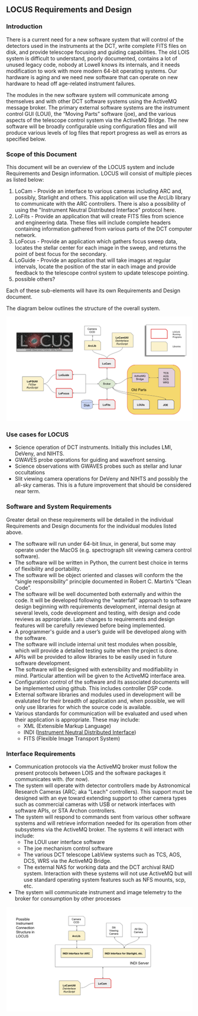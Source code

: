 ## LOCUS Requirements and Design

### Introduction

There is a current need for a new software system that will control of the detectors used
in the instruments at the DCT, write complete FITS files on disk, and provide telescope
focusing and guiding capabilities. The old LOIS system is difficult to understand, poorly
documented, contains a lot of unused legacy code, nobody at Lowell knows its internals, and
it needs modification to work with more modern 64-bit operating systems. Our hardware is
aging and we need new software that can operate on new hardware to head off age-related
instrument failures.

The modules in the new software system will communicate among themselves and with other
DCT software systems using the ActiveMQ message broker. The primary external software systems
are the instrument control GUI (LOUI), the “Moving Parts” software (joe), and the various
aspects of the telescope control system via the ActiveMQ Bridge. The new software will be
broadly configurable using configuration files and will produce various levels of log files
that report progress as well as errors as specified below.

### Scope of this Document

This document will be an overview of the LOCUS system and include Requirements and Design
information.  LOCUS will consist of multiple pieces as listed below:

1. LoCam - Provide an interface to various cameras including ARC and, possibly, Starlight
and others. This application will use the ArcLib library to communicate with the ARC controllers.
There is also a possibility of using the "Instrument Neutral Distributed Interface" protocol here.
2. LoFits - Provide an application that will create FITS files from science and
engineering data.  These files will include complete headers containing information
gathered from various parts of the DCT computer network.
3. LoFocus - Provide an application which gathers focus sweep data, locates the stellar
center for each image in the sweep, and returns the point of best focus for the secondary.
4. LoGuide - Provide an application that will take images at regular intervals, locate
the position of the star in each image and provide feedback to the telescope control system
to update telescope pointing.
5. possible others?

Each of these sub-elements will have its own Requirements and Design document.

The diagram below outlines the structure of the overall system.

![diagram](https://github.com/LowellObservatory/Locus/blob/master/_images/LOCUS-Structure-011519.png "test")

### Use cases for LOCUS

* Science operation of DCT instruments. Initially this includes LMI, DeVeny, and NIHTS.
* GWAVES probe operations for guiding and wavefront sensing.
* Science observations with GWAVES probes such as stellar and lunar occultations
* Slit viewing camera operations for DeVeny and NIHTS and possibly the all-sky cameras.
  This is a future improvement that should be considered near term. 
  
### Software and System Requirements

Greater detail on these requirements will be detailed in the individual Requirements and Design
documents for the individual modules listed above.

* The software will run under 64-bit linux, in general, but some may operate under the MacOS (e.g. spectrograph slit viewing camera control software).
* The software will be written in Python, the current best choice in terms of flexibility and portability.
* The software will be object oriented and classes will conform the the “single responsibility” principle documented in Robert C. Martin’s “Clean Code”.
* The software will be well documented both externally and within the code. It will be developed following the "waterfall" approach to software design beginning with requirements development, internal design at several levels, code development and testing, with design and code reviews as appropriate. Late changes to requirements and design features will be carefully reviewed before being implemented.
* A programmer's guide and a user’s guide will be developed along with the software.
* The software will include internal unit test modules when possible, which will provide a detailed testing suite when the project is done.
* APIs will be provided to allow libraries to be easily used in future software development.
* The software will be designed with extensibility and modifiability in mind. Particular attention will be given to the ActiveMQ interface area.
* Configuration control of the software and its associated documents will be implemented using github. This includes controller DSP code.
* External software libraries and modules used in development will be evalutated for their breadth of application
and, when possible, we will only use libraries for which the source code is available.
* Various standards for communication will be evaluated and used when their application is appropriate.
These may include:
  * XML (Extensible Markup Language)
  * INDI ([Instrument Neutral Distributed Interface](http://www.clearskyinstitute.com/INDI/INDI.pdf))
  * FITS (Flexible Image Transport System)

### Interface Requirements

* Communication protocols via the ActiveMQ broker must follow the present protocols between LOIS and the software packages it communicates with. (for now).
* The system will operate with detector controllers made by Astronomical Research Cameras (ARC; aka "Leach" controllers). This support must be designed with an eye toward extending support to other camera types such as commercial cameras with USB or network interfaces with software APIs, or STA Archon controllers.
* The system will respond to commands sent from various other software systems and will retrieve information needed for its operation from other subsystems via the ActiveMQ broker. The systems it will interact with include:
  * The LOUI user interface software
  * The joe mechanism control software
  * The various DCT telescope LabView systems such as TCS, AOS, DCS, WRS via the ActiveMQ Bridge.
  * The external NAS for working data and the DCT archival RAID system. Interaction with these systems will not use ActiveMQ but will use standard operating system features such as NFS mounts, scp, etc.
* The system will communicate instrument and image telemetry to the broker for consumption by other processes

![diagram](https://github.com/LowellObservatory/Locus/blob/master/_images/LOCUS-INDI-Server.png "test")
